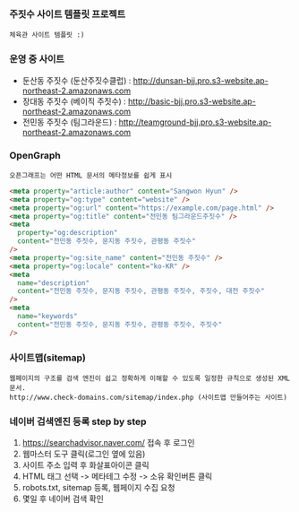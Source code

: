 ### 주짓수 사이트 템플릿 프로젝트

    체육관 사이트 템플릿 :)

### 운영 중 사이트

- 둔산동 주짓수 (둔산주짓수클럽) : http://dunsan-bjj.pro.s3-website.ap-northeast-2.amazonaws.com
- 장대동 주짓수 (베이직 주짓수) : http://basic-bjj.pro.s3-website.ap-northeast-2.amazonaws.com
- 전민동 주짓수 (팀그라운드) : http://teamground-bjj.pro.s3-website.ap-northeast-2.amazonaws.com

### OpenGraph

    오픈그래프는 어떤 HTML 문서의 메타정보를 쉽게 표시

```html
<meta property="article:author" content="Sangwon Hyun" />
<meta property="og:type" content="website" />
<meta property="og:url" content="https://example.com/page.html" />
<meta property="og:title" content="전민동 팀그라운드주짓수" />
<meta
  property="og:description"
  content="전민동 주짓수, 문지동 주짓수, 관평동 주짓수"
/>
<meta property="og:site_name" content="전민동 주짓수" />
<meta property="og:locale" content="ko-KR" />
<meta
  name="description"
  content="전민동 주짓수, 문지동 주짓수, 관평동 주짓수, 주짓수, 대전 주짓수"
/>
<meta
  name="keywords"
  content="전민동 주짓수, 문지동 주짓수, 관평동 주짓수, 주짓수"
/>
```

### 사이트맵(sitemap)

    웹페이지의 구조를 검색 엔진이 쉽고 정확하게 이해할 수 있도록 일정한 규칙으로 생성된 XML 문서.
    http://www.check-domains.com/sitemap/index.php (사이트맵 만들어주는 사이트)

### 네이버 검색엔진 등록 step by step

1. https://searchadvisor.naver.com/ 접속 후 로그인
2. 웹마스터 도구 클릭(로그인 옆에 있음)
3. 사이트 주소 입력 후 화살표아이콘 클릭
4. HTML 태그 선택 -> 메타테그 수정 -> 소유 확인버튼 클릭
5. robots.txt, sitemap 등록, 웹페이지 수집 요청
6. 몇일 후 네이버 검색 확인
